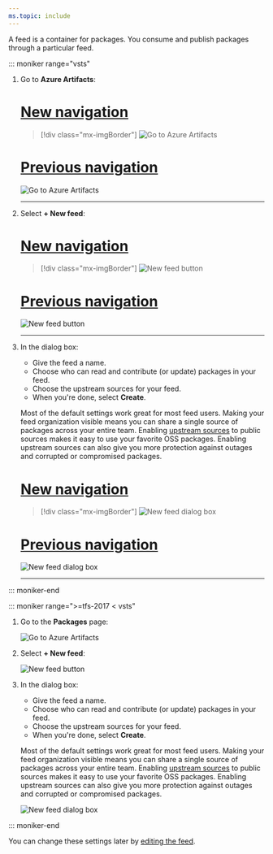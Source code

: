 ```yaml
---
ms.topic: include
---
```


A feed is a container for packages.
You consume and publish packages through a particular feed.

::: moniker range="vsts"

1. Go to **Azure Artifacts**:

    # [New navigation](#tab/new-nav)
    > [!div class="mx-imgBorder"] 
    >![Go to Azure Artifacts](_img/goto-feed-hub-azure-devops-newnav.png)
    > 

    # [Previous navigation](#tab/previous-nav)
    ![Go to Azure Artifacts](_img/goto-feed-hub.png)

    ---  

1. Select **+ New feed**:

    # [New navigation](#tab/new-nav)
    > [!div class="mx-imgBorder"] 
    >![New feed button](_img/new-feed-button-azure-devops-newnav.png)
    > 

    # [Previous navigation](#tab/previous-nav)
    ![New feed button](_img/new-feed-button.png)

    ---   

1. In the dialog box:
   - Give the feed a name.
   - Choose who can read and contribute (or update) packages in your feed.
   - Choose the upstream sources for your feed.
   - When you're done, select **Create**.

    Most of the default settings work great for most feed users. Making your feed organization visible means you can share a single source of packages across your entire team. Enabling [upstream sources](../concepts/upstream-sources.md) to public sources makes it easy to use your favorite OSS packages. Enabling upstream sources can also give you more protection against outages and corrupted or compromised packages.

    # [New navigation](#tab/new-nav)
    > [!div class="mx-imgBorder"] 
    >![New feed dialog box](_img/new-feed-dialog-azure-devops-newnav.png)
    > 

    # [Previous navigation](#tab/previous-nav)
    ![New feed dialog box](_img/new-feed-dialog.png)

    ---

::: moniker-end

::: moniker range=">=tfs-2017 < vsts"

1. Go to the **Packages** page:

    ![Go to Azure Artifacts](_img/goto-feed-hub.png)

1. Select **+ New feed**:

    ![New feed button](_img/new-feed-button.png)

1. In the dialog box:
   - Give the feed a name.
   - Choose who can read and contribute (or update) packages in your feed.
   - Choose the upstream sources for your feed.
   - When you're done, select **Create**.

    Most of the default settings work great for most feed users. Making your feed organization visible means you can share a single source of packages across your entire team. Enabling [upstream sources](../concepts/upstream-sources.md) to public sources makes it easy to use your favorite OSS packages. Enabling upstream sources can also give you more protection against outages and corrupted or compromised packages.

    ![New feed dialog box](_img/new-feed-dialog.png)

::: moniker-end


You can change these settings later by [editing the feed](../feeds/edit-feed.md).

